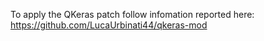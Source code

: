 To apply the QKeras patch follow infomation reported here: https://github.com/LucaUrbinati44/qkeras-mod 